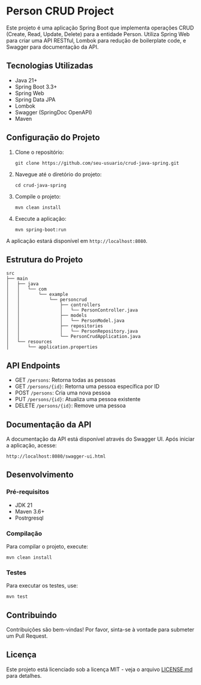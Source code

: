 # Person CRUD Project

Este projeto é uma aplicação Spring Boot que implementa operações CRUD (Create, Read, Update, Delete) para a entidade Person. Utiliza Spring Web para criar uma API RESTful, Lombok para redução de boilerplate code, e Swagger para documentação da API.

## Tecnologias Utilizadas

- Java 21+
- Spring Boot 3.3+
- Spring Web
- Spring Data JPA
- Lombok
- Swagger (SpringDoc OpenAPI)
- Maven

## Configuração do Projeto

1. Clone o repositório:
   ```
   git clone https://github.com/seu-usuario/crud-java-spring.git
   ```

2. Navegue até o diretório do projeto:
   ```
   cd crud-java-spring
   ```

3. Compile o projeto:
   ```
   mvn clean install
   ```

4. Execute a aplicação:
   ```
   mvn spring-boot:run
   ```

A aplicação estará disponível em `http://localhost:8080`.

## Estrutura do Projeto

```
src
├── main
│   ├── java
│   │   └── com
│   │       └── example
│   │           └── personcrud
│   │               ├── controllers
│   │               │   └── PersonController.java
│   │               ├── models
│   │               │   └── PersonModel.java
│   │               ├── repositories
│   │               │   └── PersonRepository.java
│   │               └── PersonCrudApplication.java
│   └── resources
│       └── application.properties
```

## API Endpoints

- GET `/persons`: Retorna todas as pessoas
- GET `/persons/{id}`: Retorna uma pessoa específica por ID
- POST `/persons`: Cria uma nova pessoa
- PUT `/persons/{id}`: Atualiza uma pessoa existente
- DELETE `/persons/{id}`: Remove uma pessoa

## Documentação da API

A documentação da API está disponível através do Swagger UI. Após iniciar a aplicação, acesse:

```
http://localhost:8080/swagger-ui.html
```

## Desenvolvimento

### Pré-requisitos

- JDK 21
- Maven 3.6+
- Postrgresql

### Compilação

Para compilar o projeto, execute:

```
mvn clean install
```

### Testes

Para executar os testes, use:

```
mvn test
```

## Contribuindo

Contribuições são bem-vindas! Por favor, sinta-se à vontade para submeter um Pull Request.

## Licença

Este projeto está licenciado sob a licença MIT - veja o arquivo [LICENSE.md](LICENSE.md) para detalhes.
